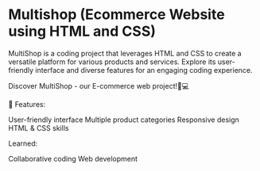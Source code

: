 # Multishop (Ecommerce Website using HTML and CSS)
MultiShop is a coding project that leverages HTML and CSS to create a versatile platform for various products and services. Explore its user-friendly interface and diverse features for an engaging coding experience.

Discover MultiShop - our E-commerce web project!🛒💻

🌟 Features:

User-friendly interface
Multiple product categories
Responsive design
HTML & CSS skills

Learned:

Collaborative coding
Web development

